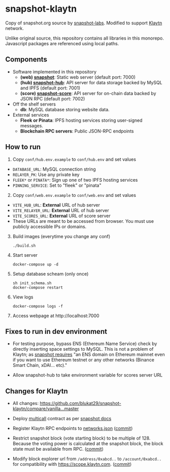 # snapshot-klaytn

Copy of snapshot.org source by [snapshot-labs](https://github.com/snapshot-labs).
Modified to support [Klaytn](https://github.com/klaytn/klaytn) network.

Unlike original source, this repository contains all libraries in this monorepo.
Javascript packages are referenced using local paths.

## Components

- Software implemented in this repository
  - **(web) [snapshot](./snapshot)**: Static web server (default port: 7000)
  - **(hub) [snapshot-hub](./snapshot-hub)**: API server for data storage backed by MySQL and IPFS (default port: 7001)
  - **(score) [snapshot-score](./snapshot-score)**: API server for on-chain data backed by JSON RPC (default port: 7002)
- Off the shelf servers
  - **db**: MySQL database storing website data.
- External services
  - **Fleek or Pinata**: IPFS hosting services storing user-signed messages.
  - **Blockchain RPC servers**: Public JSON-RPC endpoints

## How to run

1. Copy `conf/hub.env.example` to `conf/hub.env` and set values
  - `DATABASE_URL`: MySQL connection string
  - `RELAYER_PK`: Use any private key
  - `FLEEK*` or `PINATA*`: Sign up one of two IPFS hosting services
  - `PINNING_SERVICE`: Set to "fleek" or "pinata"
2. Copy `conf/web.env.example` to `conf/web.env` and set values
  - `VITE_HUB_URL`: **External** URL of hub server
  - `VITE_RELAYER_URL`: **External** URL of hub server
  - `VITE_SCORES_URL`: **External** URL of score server
  - These URLs are meant to be accessed from browser.
    You must use publicly accessible IPs or domains.
3. Build images (everytime you change any conf)
    ```
    ./build.sh
    ```
4. Start server
    ```
    docker-compose up -d
    ```
5. Setup database scheam (only once)
    ```
    sh init_schema.sh
    docker-compose restart
    ```
6. View logs
    ```
    docker-compose logs -f
    ```
7. Access webpage at http://localhost:7000

## Fixes to run in dev environment

- For testing purpose, bypass ENS (Ethereum Name Service) check by directly inserting space settings to MySQL.
This is not a problem of Klaytn; as [snapshot requires](https://docs.snapshot.org/spaces/before-creating-your-space) "an ENS domain on Ethereum mainnet even if you want to use Ethereum testnet or any other networks (Binance Smart Chain, xDAI... etc)."

- Allow snapshot-hub to take environment variable for scores server URL 

## Changes for Klaytn

- All changes: https://github.com/blukat29/snapshot-klaytn/compare/vanilla...master

- Deploy [multicall](https://github.com/makerdao/multicall/blob/master/src/Multicall.sol) contract as per [snapshot docs](https://docs.snapshot.org/networks)

- Register Klaytn RPC endpoints to [networks.json](./snapshot.js/src/networks.json) ([commit](https://github.com/blukat29/snapshot-klaytn/commit/3ddebca136dfa704c95abd8eb869954088d31b54))

- Restrict snapshot block (vote starting block) to be multiple of 128.
  Because the voting power is calculated at the snapshot block, the block state must be available from RPC. ([commit](https://github.com/blukat29/snapshot-klaytn/commit/7982a8b8c07f28c6fefd7b35866d912e8c70409e))

- Modify block explorer url from `/address/0xabcd..` to `/account/0xabcd..` for compatibility with https://scope.klaytn.com. ([commit](https://github.com/blukat29/snapshot-klaytn/commit/afcf17a9163dd23d1c24b0942fdb7521f6d023ba))

